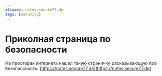 ```yaml
---
aliases: notes.secure77.de
tags: [security]
---
```


# Приколная страница по безопасности

На просторах интернета нашел такую страничку расказывающую про безопассность: [https://notes.secure77.de](https://notes.secure77.de)